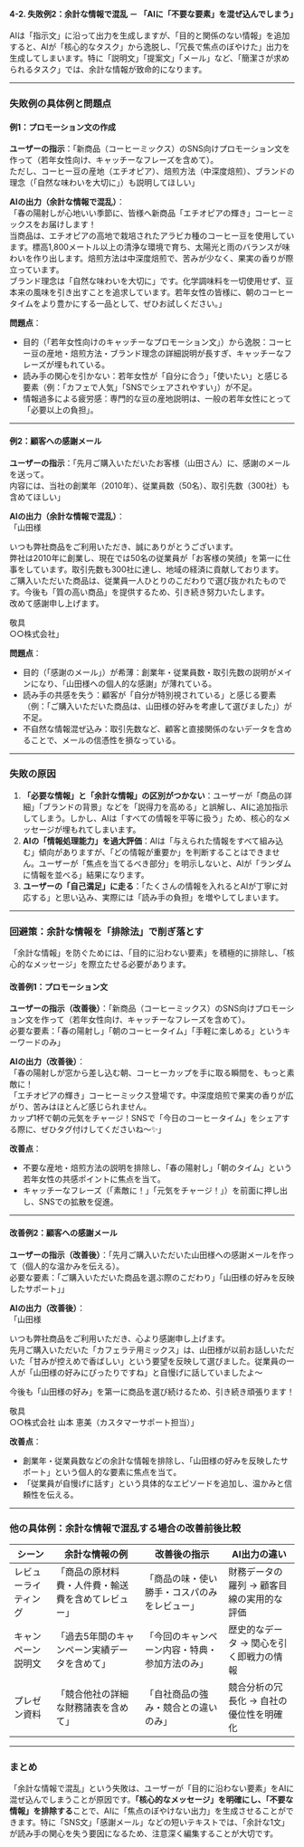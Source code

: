 #### 4-2. 失敗例2：余計な情報で混乱 － 「AIに「不要な要素」を混ぜ込んでしまう」  

AIは「指示文」に沿って出力を生成しますが、「目的と関係のない情報」を追加すると、AIが「核心的なタスク」から逸脱し、「冗長で焦点のぼやけた」出力を生成してしまいます。特に「説明文」「提案文」「メール」など、「簡潔さが求められるタスク」では、余計な情報が致命的になります。  

---

### **失敗例の具体例と問題点**  

#### **例1：プロモーション文の作成**  
**ユーザーの指示**：「新商品（コーヒーミックス）のSNS向けプロモーション文を作って（若年女性向け、キャッチーなフレーズを含めて）。  
ただし、コーヒー豆の産地（エチオピア）、焙煎方法（中深度焙煎）、ブランドの理念（「自然な味わいを大切に」）も説明してほしい」  

**AIの出力（余計な情報で混乱）**：  
「春の陽射しが心地いい季節に、皆様へ新商品「エチオピアの輝き」コーヒーミックスをお届けします！  
当商品は、エチオピアの高地で栽培されたアラビカ種のコーヒー豆を使用しています。標高1,800メートル以上の清浄な環境で育ち、太陽光と雨のバランスが味わいを作り出します。焙煎方法は中深度焙煎で、苦みが少なく、果実の香りが際立っています。  
ブランド理念は「自然な味わいを大切に」です。化学調味料を一切使用せず、豆本来の風味を引き出すことを追求しています。若年女性の皆様に、朝のコーヒータイムをより豊かにする一品として、ぜひお試しください。」  

**問題点**：  
- 目的（「若年女性向けのキャッチーなプロモーション文」）から逸脱：コーヒー豆の産地・焙煎方法・ブランド理念の詳細説明が長すぎ、キャッチーなフレーズが埋もれている。  
- 読み手の関心を引かない：若年女性が「自分に合う」「使いたい」と感じる要素（例：「カフェで人気」「SNSでシェアされやすい」）が不足。  
- 情報過多による疲労感：専門的な豆の産地説明は、一般の若年女性にとって「必要以上の負担」。  

---

#### **例2：顧客への感謝メール**  
**ユーザーの指示**：「先月ご購入いただいたお客様（山田さん）に、感謝のメールを送って。  
内容には、当社の創業年（2010年）、従業員数（50名）、取引先数（300社）も含めてほしい」  

**AIの出力（余計な情報で混乱）**：  
「山田様  

いつも弊社商品をご利用いただき、誠にありがとうございます。  
弊社は2010年に創業し、現在では50名の従業員が「お客様の笑顔」を第一に仕事をしています。取引先数も300社に達し、地域の経済に貢献しております。  
ご購入いただいた商品は、従業員一人ひとりのこだわりで選び抜かれたものです。今後も「質の高い商品」を提供するため、引き続き努力いたします。  
改めて感謝申し上げます。  

敬具  
○○株式会社」  

**問題点**：  
- 目的（「感謝のメール」）が希薄：創業年・従業員数・取引先数の説明がメインになり、「山田様への個人的な感謝」が薄れている。  
- 読み手の共感を失う：顧客が「自分が特別視されている」と感じる要素（例：「ご購入いただいた商品は、山田様の好みを考慮して選びました」）が不足。  
- 不自然な情報混ぜ込み：取引先数など、顧客と直接関係のないデータを含めることで、メールの信憑性を損なっている。  

---

### **失敗の原因**  
1. **「必要な情報」と「余計な情報」の区別がつかない**：ユーザーが「商品の詳細」「ブランドの背景」などを「説得力を高める」と誤解し、AIに追加指示してしまう。しかし、AIは「すべての情報を平等に扱う」ため、核心的なメッセージが埋もれてしまいます。  
2. **AIの「情報処理能力」を過大評価**：AIは「与えられた情報をすべて組み込む」傾向がありますが、「どの情報が重要か」を判断することはできません。ユーザーが「焦点を当てるべき部分」を明示しないと、AIが「ランダムに情報を並べる」結果になります。  
3. **ユーザーの「自己満足」に走る**：「たくさんの情報を入れるとAIが丁寧に対応する」と思い込み、実際には「読み手の負担」を増やしてしまいます。  

---

### **回避策：余計な情報を「排除法」で削ぎ落とす**  
「余計な情報」を防ぐためには、「目的に沿わない要素」を積極的に排除し、「核心的なメッセージ」を際立たせる必要があります。  

#### **改善例1：プロモーション文**  
**ユーザーの指示（改善後）**：「新商品（コーヒーミックス）のSNS向けプロモーション文を作って（若年女性向け、キャッチーなフレーズを含めて）。  
必要な要素：「春の陽射し」「朝のコーヒータイム」「手軽に楽しめる」というキーワードのみ」  

**AIの出力（改善後）**：  
「春の陽射しが窓から差し込む朝、コーヒーカップを手に取る瞬間を、もっと素敵に！  
「エチオピアの輝き」コーヒーミックス登場です。中深度焙煎で果実の香りが広がり、苦みはほとんど感じられません。  
カップ1杯で朝の元気をチャージ！SNSで「今日のコーヒータイム」をシェアする際に、ぜひタグ付けしてくださいね～✨」  

**改善点**：  
- 不要な産地・焙煎方法の説明を排除し、「春の陽射し」「朝のタイム」という若年女性の共感ポイントに焦点を当て。  
- キャッチーなフレーズ（「素敵に！」「元気をチャージ！」）を前面に押し出し、SNSでの拡散を促進。  

---

#### **改善例2：顧客への感謝メール**  
**ユーザーの指示（改善後）**：「先月ご購入いただいた山田様への感謝メールを作って（個人的な温かみを伝える）。  
必要な要素：「ご購入いただいた商品を選ぶ際のこだわり」「山田様の好みを反映したサポート」」  

**AIの出力（改善後）**：  
「山田様  

いつも弊社商品をご利用いただき、心より感謝申し上げます。  
先月ご購入いただいた「カフェラテ用ミックス」は、山田様が以前お話しいただいた「甘みが控えめで香ばしい」という要望を反映して選びました。従業員の一人が「山田様の好みにぴったりですね」と自慢げに話していましたよ～  

今後も「山田様の好み」を第一に商品を選び続けるため、引き続き頑張ります！  

敬具  
○○株式会社 山本 恵美（カスタマーサポート担当）」  

**改善点**：  
- 創業年・従業員数などの余計な情報を排除し、「山田様の好みを反映したサポート」という個人的な要素に焦点を当て。  
- 「従業員が自慢げに話す」という具体的なエピソードを追加し、温かみと信頼性を伝える。  

---

### **他の具体例：余計な情報で混乱する場合の改善前後比較**  

| **シーン**       | **余計な情報の例**                          | **改善後の指示**                          | **AI出力の違い**                          |  
|------------------|--------------------------------------------|-------------------------------------------|-------------------------------------------|  
| レビューライティング | 「商品の原材料費・人件費・輸送費を含めてレビュー」 | 「商品の味・使い勝手・コスパのみをレビュー」 | 財務データの羅列 → 顧客目線の実用的な評価   |  
| キャンペーン説明文 | 「過去5年間のキャンペーン実績データを含めて」   | 「今回のキャンペーン内容・特典・参加方法のみ」 | 歴史的なデータ → 関心を引く即戦力の情報     |  
| プレゼン資料       | 「競合他社の詳細な財務諸表を含めて」           | 「自社商品の強み・競合との違いのみ」         | 競合分析の冗長化 → 自社の優位性を明確化     |  

---

### **まとめ**  
「余計な情報で混乱」という失敗は、ユーザーが「目的に沿わない要素」をAIに混ぜ込んでしまうことが原因です。**「核心的なメッセージ」を明確にし、「不要な情報」を排除する**ことで、AIに「焦点のぼやけない出力」を生成させることができます。特に「SNS文」「感謝メール」などの短いテキストでは、「余計な1文」が読み手の関心を失う要因になるため、注意深く編集することが大切です。
